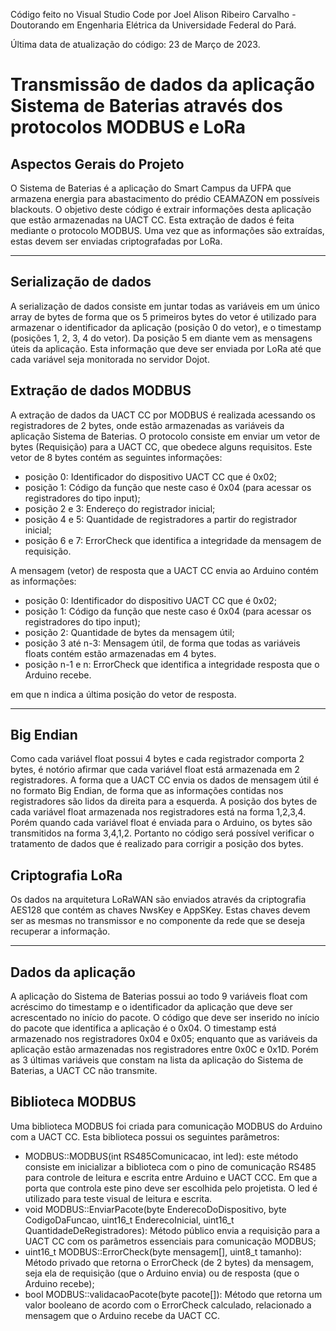 Código feito no Visual Studio Code por Joel Alison Ribeiro Carvalho - Doutorando em Engenharia Elétrica da Universidade Federal do Pará.

Última data de atualização do código: 23 de Março de 2023.

# Transmissão de dados da aplicação Sistema de Baterias através dos protocolos MODBUS e LoRa

## Aspectos Gerais do Projeto

O Sistema de Baterias é a aplicação do Smart Campus da UFPA que armazena energia para abastacimento do prédio CEAMAZON em possíveis blackouts. O objetivo deste código é extrair informações desta aplicação que estão armazenadas na UACT CC. Esta extração de dados é feita mediante o protocolo MODBUS. Uma vez que as informações são extraídas, estas devem ser enviadas criptografadas por LoRa.

----

## Serialização de dados

A serialização de dados consiste em juntar todas as variáveis em um único array de bytes de forma que os 5 primeiros bytes do vetor é utilizado para armazenar o identificador da aplicação (posição 0 do vetor), e o timestamp (posições 1, 2, 3, 4 do vetor). Da posição 5 em diante vem as mensagens úteis da aplicação. Esta informação que deve ser enviada por LoRa até que cada variável seja monitorada no servidor Dojot.

## Extração de dados MODBUS

A extração de dados da UACT CC por MODBUS é realizada acessando os registradores de 2 bytes, onde estão armazenadas as variáveis da aplicação Sistema de Baterias. O protocolo consiste em enviar um vetor de bytes (Requisição) para a UACT CC, que obedece alguns requisitos. Este vetor de 8 bytes contém as seguintes informações:

- posição 0: Identificador do dispositivo UACT CC que é 0x02;
- posição 1: Código da função que neste caso é 0x04 (para acessar os registradores do tipo input);
- posição 2 e 3: Endereço do registrador inicial;
- posição 4 e 5: Quantidade de registradores a partir do registrador inicial;
- posição 6 e 7: ErrorCheck que identifica a integridade da mensagem de requisição.

A mensagem (vetor) de resposta que a UACT CC envia ao Arduino contém as informações:

- posição 0: Identificador do dispositivo UACT CC que é 0x02;
- posição 1: Código da função que neste caso é 0x04 (para acessar os registradores do tipo input);
- posição 2: Quantidade de bytes da mensagem útil;
- posição 3 até n-3: Mensagem útil, de forma que todas as variáveis floats contém estão armazenadas em 4 bytes.
- posição n-1 e n: ErrorCheck que identifica a integridade resposta que o Arduino recebe.

em que n indica a última posição do vetor de resposta.

----

## Big Endian

Como cada variável float possui 4 bytes e cada registrador comporta 2 bytes, é notório afirmar que cada variável float está armazenada em 2 registradores. A forma que a UACT CC envia os dados de mensagem útil é no formato Big Endian, de forma que as informações contidas nos registradores são lidos da direita para a esquerda. A posição dos bytes de cada variável float armazenada nos registradores está na forma 1,2,3,4. Porém quando cada variável float é enviada para o Arduino, os bytes são transmitidos na forma 3,4,1,2. Portanto no código será possível verificar o tratamento de dados que é realizado para corrigir a posição dos bytes.

## Criptografia LoRa

Os dados na arquitetura LoRaWAN são enviados através da criptografia AES128 que contém as chaves NwsKey e AppSKey. Estas chaves devem ser as mesmas no transmissor e no componente da rede que se deseja recuperar a informação.

----

## Dados da aplicação

A aplicação do Sistema de Baterias possui ao todo 9 variáveis float com acréscimo do timestamp e o identificador da aplicação que deve ser acrescentado no início do pacote. O código que deve ser inserido no início do pacote que identifica a aplicação é o 0x04. O timestamp está armazenado nos registradores 0x04 e 0x05; enquanto que as variáveis da aplicação estão armazenadas nos registradores entre 0x0C e 0x1D. Porém as 3 últimas variáveis que constam na lista da aplicação do Sistema de Baterias, a UACT CC não transmite.

## Biblioteca MODBUS

Uma biblioteca MODBUS foi criada para comunicação MODBUS do Arduino com a UACT CC. Esta biblioteca possui os seguintes parâmetros:

- MODBUS::MODBUS(int RS485Comunicacao, int led): este método consiste em inicializar a biblioteca com o pino de comunicação RS485 para controle de leitura e escrita entre Arduino e UACT CCC. Em que a porta que controla este pino deve ser escolhida pelo projetista. O led é utilizado para teste visual de leitura e escrita.
- void MODBUS::EnviarPacote(byte EnderecoDoDispositivo, byte CodigoDaFuncao, uint16_t EnderecoInicial, uint16_t QuantidadeDeRegistradores): Método público envia a requisição para a UACT CC com os parâmetros essenciais para comunicação MODBUS;
- uint16_t MODBUS::ErrorCheck(byte mensagem[], uint8_t tamanho): Método privado que retorna o ErrorCheck (de 2 bytes) da mensagem, seja ela de requisição (que o Arduino envia) ou de resposta (que o Arduino recebe);
- bool MODBUS::validacaoPacote(byte pacote[]): Método que retorna um valor booleano de acordo com o ErrorCheck calculado, relacionado a mensagem que o Arduino recebe da UACT CC.
